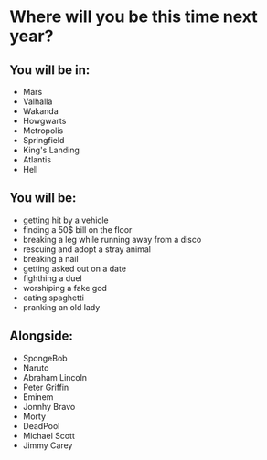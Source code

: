 # Where will you be this time next year?

## You will be in:

+ Mars
+ Valhalla
+ Wakanda
+ Howgwarts
+ Metropolis
+ Springfield
+ King's Landing
+ Atlantis
+ Hell


## You will be:

+ getting hit by a vehicle
+ finding a 50$ bill on the floor
+ breaking a leg while running away from a disco
+ rescuing and adopt a stray animal
+ breaking a nail
+ getting asked out on a date
+ fighthing a duel
+ worshiping a fake god
+ eating spaghetti
+ pranking an old lady

## Alongside:

+ SpongeBob
+ Naruto
+ Abraham Lincoln
+ Peter Griffin
+ Eminem
+ Jonnhy Bravo
+ Morty
+ DeadPool
+ Michael Scott
+ Jimmy Carey
